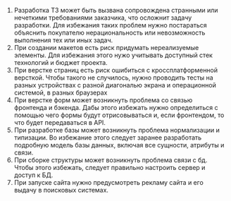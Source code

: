 1. Разработка ТЗ может быть вызвана сопровождена странными или нечеткими требованиями заказчика, что осложнит задачу разработки. Для избежания таких проблем нужно постараться объяснить покупателю нерациональность или невозможность выполнения тех или иных задач.
2. При создании макетов есть риск придумать нереализуемые элементы. Для избежания этого нужо учитывать доступный стек технологий и бюджет проекта.
3. При верстке страниц есть риск ошибиться с кроссплатформенной версткой. Чтобы такого не случилось, нужно проводить тесты на разных устройствах с разной диагональю экрана и операционной системой, в разных браузерах
4. При верстке форм может возникнуть проблема со связью фронтенда и бэкенда. Дабы этого избежать нужно определиться с помощью чего формы будут отрисовываться и, если фронтендом, то что будет передаваться в API.
5. При разработке базы может возникнуть проблема нормализации и типизации. Во избежание этого следует заранее разработать подробную модель базы данных, включая все сущности, атрибуты и связи.
6. При сборке структуры может возникнуть проблема связи с бд. Чтобы этого избежать, следует правильно настроить сервер и доступ к БД.
7. При запуске сайта нужно предусмотреть рекламу сайта и его выдачу в поисковых системах.
